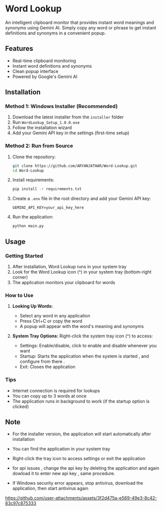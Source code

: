 # Word Lookup

An intelligent clipboard monitor that provides instant word meanings and synonyms using Gemini AI. Simply copy any word or phrase to get instant definitions and synonyms in a convenient popup.

## Features
- Real-time clipboard monitoring
- Instant word definitions and synonyms
- Clean popup interface
- Powered by Google's Gemini AI

## Installation

### Method 1: Windows Installer (Recommended)
1. Download the latest installer from the `installer` folder
2. Run `WordLookup_Setup_1.0.0.exe`
3. Follow the installation wizard
4. Add your Gemini API key in the settings (first-time setup)

### Method 2: Run from Source
1. Clone the repository:
   ```bash
   git clone https://github.com/ARYANJATHAR/Word-Lookup.git
   cd Word-Lookup
   ```
2. Install requirements:
   ```bash
   pip install -r requirements.txt
   ```
3. Create a `.env` file in the root directory and add your Gemini API key:
   ```
   GEMINI_API_KEY=your_api_key_here
   ```
4. Run the application:
   ```bash
   python main.py
   ```

## Usage

### Getting Started
1. After installation, Word Lookup runs in your system tray
2. Look for the Word Lookup icon (^) in your system tray (bottom-right corner)
3. The application monitors your clipboard for words

### How to Use
1. **Looking Up Words:**
   - Select any word in any application
   - Press Ctrl+C or copy the word
   - A popup will appear with the word's meaning and synonyms
   

2. **System Tray Options:**
   Right-click the system tray icon (^) to access:
   - Settings: Enable/disable, click to enable and disable whenever you want 
   - Startup: Starts the application when the system is started , and configure from there .
   - Exit: Closes the application 

### Tips
- Internet connection is required for lookups
- You can copy up to 3 words at once
- The application runs in background to work (if the startup option is clicked)

## Note
- For the installer version, the application will start automatically after installation
- You can find the application in your system tray
- Right-click the tray icon to access settings or exit the application
- for api issues , change the api key by deleting the application and again dowload it to enter new api key , same procedure.
  
- If Windows security error appears, stop antivirus, download the application, then start antivirus again

https://github.com/user-attachments/assets/3f2d475a-e569-49e3-8c42-83c97c875333

